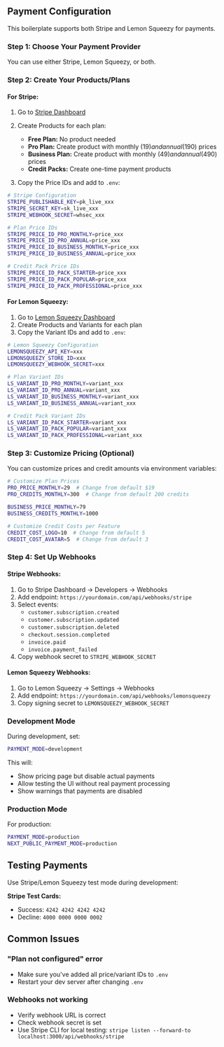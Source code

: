 ## Payment Configuration

This boilerplate supports both Stripe and Lemon Squeezy for payments.

### Step 1: Choose Your Payment Provider

You can use either Stripe, Lemon Squeezy, or both.

### Step 2: Create Your Products/Plans

#### For Stripe:

1. Go to [Stripe Dashboard](https://dashboard.stripe.com)
2. Create Products for each plan:
   - **Free Plan:** No product needed
   - **Pro Plan:** Create product with monthly ($19) and annual ($190) prices
   - **Business Plan:** Create product with monthly ($49) and annual ($490) prices
   - **Credit Packs:** Create one-time payment products

3. Copy the Price IDs and add to `.env`:
```bash
# Stripe Configuration
STRIPE_PUBLISHABLE_KEY=pk_live_xxx
STRIPE_SECRET_KEY=sk_live_xxx
STRIPE_WEBHOOK_SECRET=whsec_xxx

# Plan Price IDs
STRIPE_PRICE_ID_PRO_MONTHLY=price_xxx
STRIPE_PRICE_ID_PRO_ANNUAL=price_xxx
STRIPE_PRICE_ID_BUSINESS_MONTHLY=price_xxx
STRIPE_PRICE_ID_BUSINESS_ANNUAL=price_xxx

# Credit Pack Price IDs
STRIPE_PRICE_ID_PACK_STARTER=price_xxx
STRIPE_PRICE_ID_PACK_POPULAR=price_xxx
STRIPE_PRICE_ID_PACK_PROFESSIONAL=price_xxx
```

#### For Lemon Squeezy:

1. Go to [Lemon Squeezy Dashboard](https://app.lemonsqueezy.com)
2. Create Products and Variants for each plan
3. Copy the Variant IDs and add to `.env`:
```bash
# Lemon Squeezy Configuration
LEMONSQUEEZY_API_KEY=xxx
LEMONSQUEEZY_STORE_ID=xxx
LEMONSQUEEZY_WEBHOOK_SECRET=xxx

# Plan Variant IDs
LS_VARIANT_ID_PRO_MONTHLY=variant_xxx
LS_VARIANT_ID_PRO_ANNUAL=variant_xxx
LS_VARIANT_ID_BUSINESS_MONTHLY=variant_xxx
LS_VARIANT_ID_BUSINESS_ANNUAL=variant_xxx

# Credit Pack Variant IDs
LS_VARIANT_ID_PACK_STARTER=variant_xxx
LS_VARIANT_ID_PACK_POPULAR=variant_xxx
LS_VARIANT_ID_PACK_PROFESSIONAL=variant_xxx
```

### Step 3: Customize Pricing (Optional)

You can customize prices and credit amounts via environment variables:
```bash
# Customize Plan Prices
PRO_PRICE_MONTHLY=29  # Change from default $19
PRO_CREDITS_MONTHLY=300  # Change from default 200 credits

BUSINESS_PRICE_MONTHLY=79
BUSINESS_CREDITS_MONTHLY=1000

# Customize Credit Costs per Feature
CREDIT_COST_LOGO=10  # Change from default 5
CREDIT_COST_AVATAR=5  # Change from default 3
```

### Step 4: Set Up Webhooks

#### Stripe Webhooks:
1. Go to Stripe Dashboard → Developers → Webhooks
2. Add endpoint: `https://yourdomain.com/api/webhooks/stripe`
3. Select events:
   - `customer.subscription.created`
   - `customer.subscription.updated`
   - `customer.subscription.deleted`
   - `checkout.session.completed`
   - `invoice.paid`
   - `invoice.payment_failed`
4. Copy webhook secret to `STRIPE_WEBHOOK_SECRET`

#### Lemon Squeezy Webhooks:
1. Go to Lemon Squeezy → Settings → Webhooks
2. Add endpoint: `https://yourdomain.com/api/webhooks/lemonsqueezy`
3. Copy signing secret to `LEMONSQUEEZY_WEBHOOK_SECRET`

### Development Mode

During development, set:
```bash
PAYMENT_MODE=development
```

This will:
- Show pricing page but disable actual payments
- Allow testing the UI without real payment processing
- Show warnings that payments are disabled

### Production Mode

For production:
```bash
PAYMENT_MODE=production
NEXT_PUBLIC_PAYMENT_MODE=production
```

## Testing Payments

Use Stripe/Lemon Squeezy test mode during development:

**Stripe Test Cards:**
- Success: `4242 4242 4242 4242`
- Decline: `4000 0000 0000 0002`

## Common Issues

### "Plan not configured" error
- Make sure you've added all price/variant IDs to `.env`
- Restart your dev server after changing `.env`

### Webhooks not working
- Verify webhook URL is correct
- Check webhook secret is set
- Use Stripe CLI for local testing: `stripe listen --forward-to localhost:3000/api/webhooks/stripe`